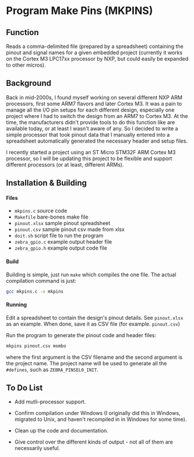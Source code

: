 # Program Make Pins (MKPINS)

## Function

Reads a comma-delimited file (prepared by a spreadsheet) containing the
pinout and signal names for a given embedded project (currently it works
on the Cortex M3 LPC17xx processor by NXP, but could easily be expanded
to other micros).

## Background

Back in mid-2000s, I found myself working on several different NXP ARM
processors, first some ARM7 flavors and later Cortex M3.  It was a pain
to manage all the I/O pin setups for each different design, especially
one project where I had to switch the design from an ARM7 to Cortex M3.
At the time, the manufacturers didn't provide tools to do this function
like are available today, or at least I wasn't aware of any.  So I
decided to write a simple processor that took pinout data that I
manually entered into a spreadsheet automatically generated the
necessary header and setup files.

I recently started a project using an ST Micro STM32F ARM Cortex M3
processor, so I will be updating this project to be flexible and support
different processors (or at least, different ARMs).

## Installation & Building

#### Files
  * `mkpins.c` source code
  * `Makefile` bare-bones make file
  * `pinout.xlsx` sample pinout spreadsheet
  * `pinout.csv` sample pinout csv made from xlsx
  * `doit.sh` script file to run the program
  * `zebra_gpio.c` example output header file
  * `zebra_gpio.h` example output code file

#### Build

Building is simple, just run `make` which compiles the one file. The
actual compilation command is just:
```bash
gcc mkpins.c -o mkpins
```

#### Running

Edit a spreadsheet to contain the design's pinout details.  See
`pinout.xlsx` as an example.  When done, save it as CSV file (for
example. `pinout.csv`)

Run the program to generate the pinout code and header files:
```bash
mkpins pinout.csv mombo
```
where the first argument is the CSV filename and the second argument is
the project name.  The project name will be used to generate all the
`#defines`, such as `ZEBRA_PINSEL0_INIT`.  

## To Do List

* Add mutli-processor support.

* Confirm compilation under Windows (I originally did this in Windows,
  migrated to Unix, and haven't recompiled in in Windows for some time).

* Clean up the code and documentation.

* Give control over the different kinds of output - not all of them are
  necessarily useful.

